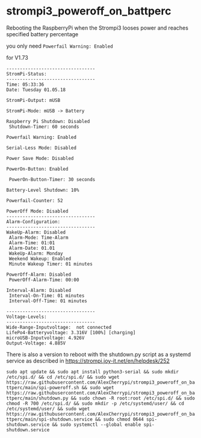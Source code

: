 # strompi3_poweroff_on_battperc
Rebooting the RaspberryPi when the Strompi3 looses power and reaches specified battery percentage

you only need ``` Powerfail Warning: Enabled ```

for V1.73

```
---------------------------------
StromPi-Status:
---------------------------------
Time: 05:33:36
Date: Tuesday 01.05.18

StromPi-Output: mUSB

StromPi-Mode: mUSB -> Battery

Raspberry Pi Shutdown: Disabled
 Shutdown-Timer: 60 seconds

Powerfail Warning: Enabled

Serial-Less Mode: Disabled

Power Save Mode: Disabled

PowerOn-Button: Enabled

 PowerOn-Button-Timer: 30 seconds

Battery-Level Shutdown: 10%

Powerfail-Counter: 52

PowerOff Mode: Disabled
---------------------------------
Alarm-Configuration:
---------------------------------
WakeUp-Alarm: Disabled
 Alarm-Mode: Time-Alarm
 Alarm-Time: 01:01
 Alarm-Date: 01.01
 WakeUp-Alarm: Monday
 Weekend Wakeup: Enabled
 Minute Wakeup Timer: 01 minutes

PowerOff-Alarm: Disabled
 PowerOff-Alarm-Time: 00:00

Interval-Alarm: Disabled
 Interval-On-Time: 01 minutes
 Interval-Off-Time: 01 minutes

---------------------------------
Voltage-Levels:
---------------------------------
Wide-Range-Inputvoltage:  not connected
LifePo4-Batteryvoltage: 3.316V [100%] [charging]
microUSB-Inputvoltage: 4.926V
Output-Voltage: 4.885V
```

There is also a version to reboot with the shutdown.py script as a systemd service as described in https://strompi.joy-it.net/en/helpdesk/252

``` sudo apt update && sudo apt install python3-serial && sudo mkdir /etc/spi.d/ && cd /etc/spi.d/ && sudo wget https://raw.githubusercontent.com/AlexCherrypi/strompi3_poweroff_on_battperc/main/spi-poweroff.sh && sudo wget https://raw.githubusercontent.com/AlexCherrypi/strompi3_poweroff_on_battperc/main/shutdown.py && sudo chown -R root:root /etc/spi.d/ && sudo chmod -R 700 /etc/spi.d/ && sudo mkdir -p /etc/systemd/user/ && cd /etc/systemd/user/ && sudo wget https://raw.githubusercontent.com/AlexCherrypi/strompi3_poweroff_on_battperc/main/spi-shutdown.service && sudo chmod 0644 spi-shutdown.service && sudo systemctl --global enable spi-shutdown.service ```
